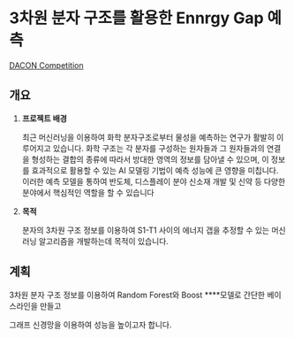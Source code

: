 # 3차원 분자 구조를 활용한 Ennrgy Gap 예측

[DACON Competition](https://dacon.io/competitions/official/235789/overview/description)

## 개요

1. **프로젝트 배경**
    
    최근 머신러닝을 이용하여 화학 분자구조로부터 물성을 예측하는 연구가 활발히 이루어지고 있습니다.
    화학 구조는 각 분자를 구성하는 원자들과 그 원자들과의 연결을 형성하는 결합의 종류에 따라서 방대한 영역의 정보를 담아낼 수 있으며, 이 정보를 효과적으로 활용할 수 있는 AI 모델링 기법이 예측 성능에 큰 영향을 미칩니다.
    이러한 예측 모델을 통하여 반도체, 디스플레이 분야 신소재 개발 및 신약 등 다양한 분야에서 핵심적인 역할을 할 수 있습니다
    
2. **목적**
    
    분자의 3차원 구조 정보를 이용하여 S1-T1 사이의 에너지 갭을 추정할 수 있는 머신 러닝 알고리즘을 개발하는데 목적이 있습니다.

## 계획

3차원 분자 구조 정보를 이용하여 Random Forest와 Boost ****모델로 간단한 베이스라인을 만들고

그래프 신경망을 이용하여 성능을 높이고자 합니다.

